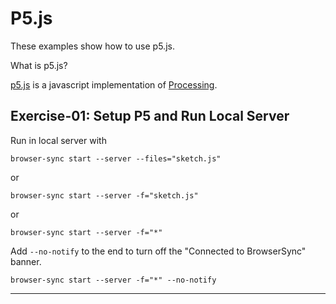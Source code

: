 # P5.js

These examples show how to use p5.js.

What is p5.js?

[p5.js](https://p5js.org) is a javascript implementation of [Processing](processing.org).

## Exercise-01: Setup P5 and Run Local Server

Run in local server with

````
browser-sync start --server --files="sketch.js"
````
or
````
browser-sync start --server -f="sketch.js"
````
or
````
browser-sync start --server -f="*"
````

Add `--no-notify` to the end to turn off the "Connected to BrowserSync" banner.
````
browser-sync start --server -f="*" --no-notify
````

---



